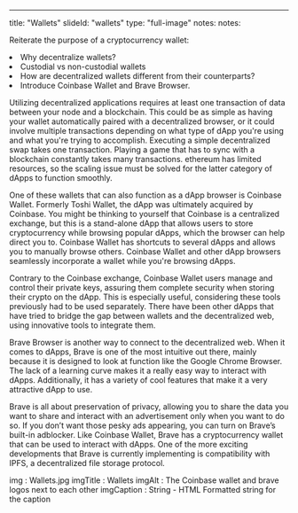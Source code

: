 --- 
title: "Wallets"
slideId: "wallets"
type: "full-image"
notes: notes: 
  <p class="subtitle">Reiterate the purpose of a cryptocurrency wallet: 
  <li>Why decentralize wallets?</li> 
  <li>Custodial vs non-custodial wallets</li> 
  <li>How are decentralized wallets different from their counterparts?</li> 
<li>Introduce Coinbase Wallet and Brave Browser.</li></p>
  <p>Utilizing decentralized applications requires at least one transaction of data between your node and a blockchain. This could be as simple as having your wallet automatically paired with a decentralized browser, or it could involve multiple transactions depending on what type of dApp you're using and what you're trying to accomplish. Executing a simple decentralized swap takes one transaction. Playing a game that has to sync with a blockchain constantly takes many transactions. ethereum has limited resources, so the scaling issue must be solved for the latter category of dApps to function smoothly.</p>
  <p>One of these wallets that can also function as a dApp browser is Coinbase Wallet. Formerly Toshi Wallet, the dApp was ultimately acquired by Coinbase. You might be thinking to yourself that Coinbase is a centralized exchange, but this is a stand-alone dApp that allows users to store cryptocurrency while browsing popular dApps, which the browser can help direct you to. Coinbase Wallet has shortcuts to several dApps and allows you to manually browse others. Coinbase Wallet and other dApp browsers seamlessly incorporate a wallet while you're browsing dApps.</p>
  <p>Contrary to the Coinbase exchange, Coinbase Wallet users manage and control their private keys, assuring them complete security when storing their crypto on the dApp. This is especially useful, considering these tools previously had to be used separately. There have been other dApps that have tried to bridge the gap between wallets and the decentralized web, using innovative tools to integrate them.</p>
  <p>Brave Browser is another way to connect to the decentralized web. When it comes to dApps, Brave is one of the most intuitive out there, mainly because it is designed to look at function like the Google Chrome Browser. The lack of a learning curve makes it a really easy way to interact with dApps. Additionally, it has a variety of cool features that make it a very attractive dApp to use.</p>
  <p>Brave is all about preservation of privacy, allowing you to share the data you want to share and interact with an advertisement only when you want to do so. If you don’t want those pesky ads appearing, you can turn on Brave’s built-in adblocker.  Like Coinbase Wallet, Brave has a cryptocurrency wallet that can be used to interact with dApps. One of the more exciting developments that Brave is currently implementing is compatibility with IPFS, a decentralized file storage protocol.</p>
img : Wallets.jpg
imgTitle : Wallets
imgAlt : The Coinbase wallet and brave logos next to each other
imgCaption : String - HTML Formatted string for the caption
